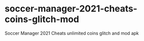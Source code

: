 # soccer-manager-2021-cheats-coins-glitch-mod
Soccer Manager 2021 Cheats unlimited coins glitch and mod apk
